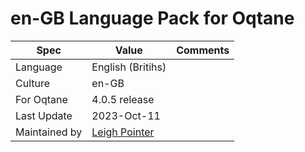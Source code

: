 # en-GB Language Pack for Oqtane

| Spec                | Value                               | Comments
| ------------------- | ----------------------------------- | ------------------- |
| Language            | English (Britihs)
| Culture             | en-GB
| For Oqtane          | 4.0.5 release
| Last Update         | 2023-Oct-11
| Maintained by       | [Leigh Pointer](https://www.studio-elf.net)
